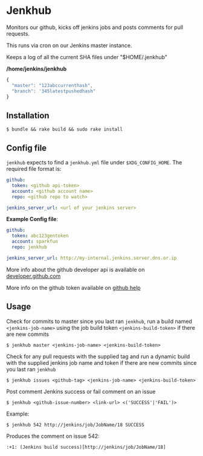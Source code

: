 # Jenkhub

Monitors our github, kicks off jenkins jobs and posts comments for pull requests.

This runs via cron on our Jenkins master instance.

Keeps a log of all the current SHA files under "$HOME/.jenkhub"

**/home/jenkins/jenkhub**

```javascript
{
  "master": "123abccurrenthash",
  "branch": '345latestpushedhash"
}
```

## Installation

    $ bundle && rake build && sudo rake install

## Config file

`jenkhub` expects to find a `jenkhub.yml` file under `$XDG_CONFIG_HOME`. The
required file format is:

```yaml
github:
  token: <github api-token>
  account: <github account name>
  repo: <github repo to watch>

jenkins_server_url: <url of your jenkins server>
```

**Example Config file**:

```yaml
github:
  token: abc123gentoken
  account: sparkfun
  repo: jenkhub

jenkins_server_url: http://my-internal.jenkins.server.dns.or.ip
```

More info about the github developer api is available
on [developer.github.com](https://developer.github.com/)

More info on the github token available
on [github help](https://help.github.com/articles/creating-an-access-token-for-command-line-use)

## Usage

Check for commits to master since you last ran `jenkhub`, run a build
named `<jenkins-job-name>` using the job build token `<jenkins-build-token>`
if there are new commits

    $ jenkhub master <jenkins-job-name> <jenkins-build-token>

Check for any pull requests with the supplied tag  and run a dynamic build
with the supplied jenkins job name and token if there are new commits
since you last ran `jenkhub`

    $ jenkhub issues <github-tag> <jenkins-job-name> <jenkins-build-token>

Post comment Jenkins success or fail comment on an issue

    $ jenkhub <github-issue-number> <link-url> <('SUCCESS'|'FAIL')>

Example:

    $ jenkhub 542 http://jenkins/job/JobName/18 SUCCESS

Produces the comment on issue 542:

    :+1: (Jenkins build success)[http://jenkins/job/JobName/18]
